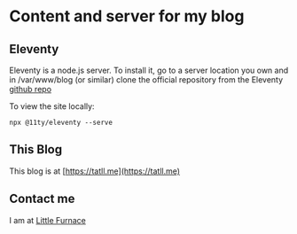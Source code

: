 # Content and server for my blog

## Eleventy

Eleventy is a node.js server. To install it, go to a server location you own and in /var/www/blog (or similar) clone the official repository from the Eleventy [github repo](https://github.com/11ty/eleventy-base-blog)  

To view the site locally:
```
npx @11ty/eleventy --serve
```

## This Blog

This blog is at [https://tatll.me](https://tatll.me)

## Contact me

I am at [Little Furnace](http://littlefurnace.com) 
